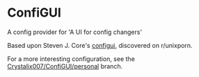 # ConfiGUI
A config provider for 'A UI for config changers'

Based upon Steven J. Core's [configui](https://gitlab.com/sj1k/configui), discovered on r/unixporn.

For a more interesting configuration, see the [Crystalix007/ConfiGUI/personal](https://github.com/Crystalix007/ConfiGUI/tree/personal) branch.

